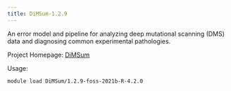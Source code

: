 ```yaml
---
title: DiMSum-1.2.9
---
```

An error model and pipeline for analyzing deep mutational scanning (DMS) data and diagnosing common experimental pathologies.

Project Homepage: [DiMSum](https://github.com/%(github_account)s/%(name)s)

Usage:
```
module load DiMSum/1.2.9-foss-2021b-R-4.2.0
```

